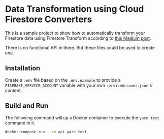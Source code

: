 # Data Transformation using Cloud Firestore Converters

This is a sample project to show how to automatically transform your Firestore data using Firestore Transform according to [this Medium post](https://medium.com/@jeandesravines/52aa6377acf1).

There is no functional API in there. But these files could be used to create one.

## Installation

Create a `.env` file based on the `.env.example` to provide a `FIREBASE_SERVICE_ACCOUNT` variable with your own `serviceAccount.json`'s content.

## Build and Run
 
The following command will up a Docker container to execute the `yarn test` command in it.

```sh
docker-compose run --rm api yarn test
```
